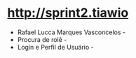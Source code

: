 # http://sprint2.tiawio

- Rafael Lucca Marques Vasconcelos -
- Procura de rolê -
- Login e Perfil de Usuário - 
